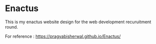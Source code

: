 # Enactus

This is my enactus website design for the web development recuruitment round.

For reference : https://pragyabisherwal.github.io/Enactus/
